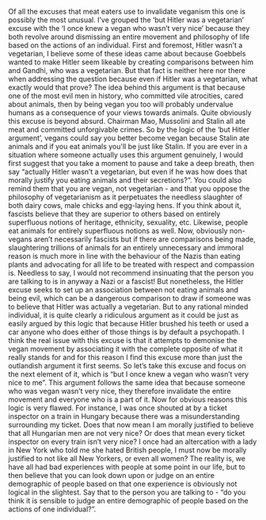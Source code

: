 Of all the excuses that meat eaters use to invalidate veganism this one is possibly the most unusual. I’ve grouped the ‘but Hitler was a vegetarian’ excuse with the ‘I once knew a vegan who wasn’t very nice’ because they both revolve around dismissing an entire movement and philosophy of life based on the actions of an individual. First and foremost, Hitler wasn’t a vegetarian, I believe some of these ideas came about because Goebbels wanted to make Hitler seem likeable by creating comparisons between him and Gandhi, who was a vegetarian. But that fact is neither here nor there when addressing the question because even if Hitler was a vegetarian, what exactly would that prove? The idea behind this argument is that because one of the most evil men in history, who committed vile atrocities, cared about animals, then by being vegan you too will probably undervalue humans as a consequence of your views towards animals. Quite obviously this excuse is beyond absurd. Chairman Mao, Mussolini and Stalin all ate meat and committed unforgivable crimes. So by the logic of the ‘but Hitler argument’, vegans could say you better become vegan because Stalin ate animals and if you eat animals you'll be just like Stalin. If you are ever in a situation where someone actually uses this argument genuinely, I would first suggest that you take a moment to pause and take a deep breath, then say “actually Hitler wasn’t a vegetarian, but even if he was how does that morally justify you eating animals and their secretions?”. You could also remind them that you are vegan, not vegetarian - and that you oppose the philosophy of vegetarianism as it perpetuates the needless slaughter of both dairy cows, male chicks and egg-laying hens. If you think about it, fascists believe that they are superior to others based on entirely superfluous notions of heritage, ethnicity, sexuality, etc. Likewise, people eat animals for entirely superfluous notions as well. Now, obviously non-vegans aren’t necessarily fascists but if there are comparisons being made, slaughtering trillions of animals for an entirely unnecessary and immoral reason is much more in line with the behaviour of the Nazis than eating plants and advocating for all life to be treated with respect and compassion is. Needless to say, I would not recommend insinuating that the person you are talking to is in anyway a Nazi or a fascist! But nonetheless, the Hitler excuse seeks to set up an association between not eating animals and being evil, which can be a dangerous comparison to draw if someone was to believe that Hitler was actually a vegetarian. But to any rational minded individual, it is quite clearly a ridiculous argument as it could be just as easily argued by this logic that because Hitler brushed his teeth or used a car anyone who does either of those things is by default a psychopath. I think the real issue with this excuse is that it attempts to demonise the vegan movement by associating it with the complete opposite of what it really stands for and for this reason I find this excuse more than just the outlandish argument it first seems. So let’s take this excuse and focus on the next element of it, which is “but I once knew a vegan who wasn’t very nice to me”. This argument follows the same idea that because someone who was vegan wasn’t very nice, they therefore invalidate the entire movement and everyone who is a part of it. Now for obvious reasons this logic is very flawed. For instance, I was once shouted at by a ticket inspector on a train in Hungary because there was a misunderstanding surrounding my ticket. Does that now mean I am morally justified to believe that all Hungarian men are not very nice? Or does that mean every ticket inspector on every train isn’t very nice? I once had an altercation with a lady in New York who told me she hated British people, I must now be morally justified to not like all New Yorkers, or even all women? The reality is, we have all had bad experiences with people at some point in our life, but to then believe that you can look down upon or judge on an entire demographic of people based on that one experience is obviously not logical in the slightest. Say that to the person you are talking to - “do you think it is sensible to judge an entire demographic of people based on the actions of one individual?”.